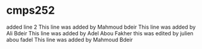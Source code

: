 # cmps252
added line 2
This line was added by Mahmoud bdeir
This line was added by Ali Bdeir
This line was added by Adel Abou Fakher
this was edited by julien abou fadel
This line was added by Mahmoud Bdeir
